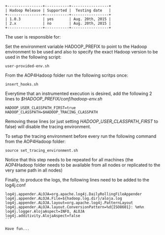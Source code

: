     +----------------+-----------+-----------------+
    | Hadoop Release | Supported |  Testing date   |
    +----------------+-----------+-----------------+
    | 1.0.3          | yes       | Aug. 20th, 2015 |
    | 2.x            | no        | Aug. 20th, 2015 |
    +----------------+-----------+-----------------+


The user is responsible for:

Set the environment variable HADOOP_PREFIX to point to the Hadoop environment to be used and also to specify the exact Hadoop version to be used in the following script:

```
user-provided-env.sh
```
From the AOP4Hadoop folder run the following scritps once:
```
insert_hooks.sh
```

Everytime that an instrumented execution is desired, add the following 2 lines to *$HADOOP_PREFIX/conf/hadoop-env.sh*
```
HADOOP_USER_CLASSPATH_FIRST=true
HADOOP_CLASSPATH=$HADOOP_TRACING_CLASSPATH
```

Removing these lines (or just setting *HADOOP_USER_CLASSPATH_FIRST* to false) will disable the tracing environment.

To setup the tracing environment before every run the following command from the AOP4Hadoop folder:
```
source set_tracing_environment.sh
```


Notice that this step needs to be repeated for all machines (the AOP4Hadoop folder needs to be available from all nodes or replicated to the very same path in all nodes)


Finally, to produce the logs, the following lines need to be added to the log4j.conf
````
log4j.appender.ALOJA=org.apache.log4j.DailyRollingFileAppender
log4j.appender.ALOJA.File=${hadoop.log.dir}/aloja.log
log4j.appender.ALOJA.layout=org.apache.log4j.PatternLayout
log4j.appender.ALOJA.layout.ConversionPattern=%d{ISO8601}: %m%n
log4j.logger.AlojaAspect=INFO, ALOJA
log4j.additivity.AlojaAspect=false
```

Have fun...

